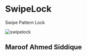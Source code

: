 # SwipeLock
Swipe Pattern Lock

![swipelock](https://cloud.githubusercontent.com/assets/24957758/22173748/fab94c18-dff1-11e6-8d45-4398580d2859.png)

## Maroof Ahmed Siddique
